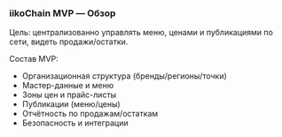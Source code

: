 ### iikoChain MVP — Обзор

Цель: централизованно управлять меню, ценами и публикациями по сети, видеть продажи/остатки.

Состав MVP:
- Организационная структура (бренды/регионы/точки)
- Мастер-данные и меню
- Зоны цен и прайс-листы
- Публикации (меню/цены)
- Отчётность по продажам/остаткам
- Безопасность и интеграции

